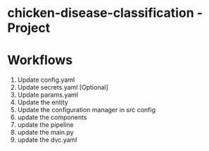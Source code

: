 # chicken-disease-classification - Project

# Workflows

1. Update config.yaml
2. Update secrets.yaml [Optional]
2. Update params.yaml
3. Update the entity
4. Update the configuration manager in src config
5. update the components
6. update the pipeline
7. update the main.py
8. update the dvc.yaml